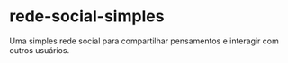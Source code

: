 # rede-social-simples
Uma simples rede social para compartilhar pensamentos e interagir com outros usuários.
